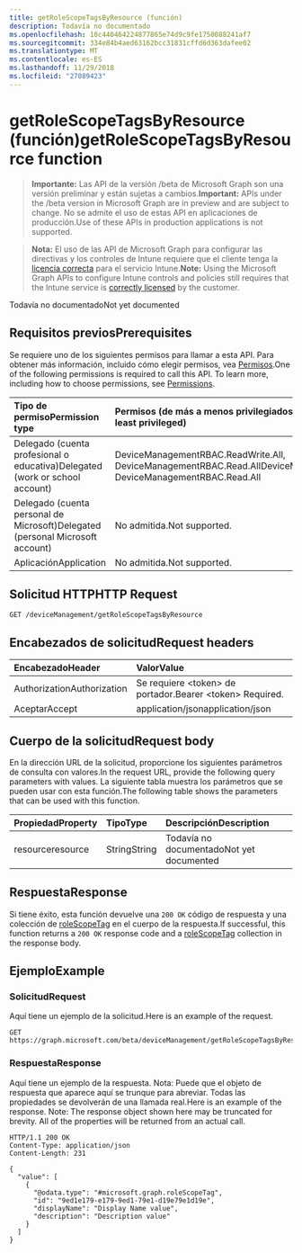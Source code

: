 ```yaml
---
title: getRoleScopeTagsByResource (función)
description: Todavía no documentado
ms.openlocfilehash: 10c440464224877865e74d9c9fe1750088241af7
ms.sourcegitcommit: 334e84b4aed63162bcc31831cffd6d363dafee02
ms.translationtype: MT
ms.contentlocale: es-ES
ms.lasthandoff: 11/29/2018
ms.locfileid: "27089423"
---
```

# <a name="getrolescopetagsbyresource-function"></a><span data-ttu-id="94a2b-103">getRoleScopeTagsByResource (función)</span><span class="sxs-lookup"><span data-stu-id="94a2b-103">getRoleScopeTagsByResource function</span></span>

> <span data-ttu-id="94a2b-104">**Importante:** Las API de la versión /beta de Microsoft Graph son una versión preliminar y están sujetas a cambios.</span><span class="sxs-lookup"><span data-stu-id="94a2b-104">**Important:** APIs under the /beta version in Microsoft Graph are in preview and are subject to change.</span></span> <span data-ttu-id="94a2b-105">No se admite el uso de estas API en aplicaciones de producción.</span><span class="sxs-lookup"><span data-stu-id="94a2b-105">Use of these APIs in production applications is not supported.</span></span>

> <span data-ttu-id="94a2b-106">**Nota:** El uso de las API de Microsoft Graph para configurar las directivas y los controles de Intune requiere que el cliente tenga la [licencia correcta](https://go.microsoft.com/fwlink/?linkid=839381) para el servicio Intune.</span><span class="sxs-lookup"><span data-stu-id="94a2b-106">**Note:** Using the Microsoft Graph APIs to configure Intune controls and policies still requires that the Intune service is [correctly licensed](https://go.microsoft.com/fwlink/?linkid=839381) by the customer.</span></span>

<span data-ttu-id="94a2b-107">Todavía no documentado</span><span class="sxs-lookup"><span data-stu-id="94a2b-107">Not yet documented</span></span>
## <a name="prerequisites"></a><span data-ttu-id="94a2b-108">Requisitos previos</span><span class="sxs-lookup"><span data-stu-id="94a2b-108">Prerequisites</span></span>
<span data-ttu-id="94a2b-p102">Se requiere uno de los siguientes permisos para llamar a esta API. Para obtener más información, incluido cómo elegir permisos, vea [Permisos](/graph/permissions-reference).</span><span class="sxs-lookup"><span data-stu-id="94a2b-p102">One of the following permissions is required to call this API. To learn more, including how to choose permissions, see [Permissions](/graph/permissions-reference).</span></span>

|<span data-ttu-id="94a2b-111">Tipo de permiso</span><span class="sxs-lookup"><span data-stu-id="94a2b-111">Permission type</span></span>|<span data-ttu-id="94a2b-112">Permisos (de más a menos privilegiados)</span><span class="sxs-lookup"><span data-stu-id="94a2b-112">Permissions (from most to least privileged)</span></span>|
|:---|:---|
|<span data-ttu-id="94a2b-113">Delegado (cuenta profesional o educativa)</span><span class="sxs-lookup"><span data-stu-id="94a2b-113">Delegated (work or school account)</span></span>|<span data-ttu-id="94a2b-114">DeviceManagementRBAC.ReadWrite.All, DeviceManagementRBAC.Read.All</span><span class="sxs-lookup"><span data-stu-id="94a2b-114">DeviceManagementRBAC.ReadWrite.All, DeviceManagementRBAC.Read.All</span></span>|
|<span data-ttu-id="94a2b-115">Delegado (cuenta personal de Microsoft)</span><span class="sxs-lookup"><span data-stu-id="94a2b-115">Delegated (personal Microsoft account)</span></span>|<span data-ttu-id="94a2b-116">No admitida.</span><span class="sxs-lookup"><span data-stu-id="94a2b-116">Not supported.</span></span>|
|<span data-ttu-id="94a2b-117">Aplicación</span><span class="sxs-lookup"><span data-stu-id="94a2b-117">Application</span></span>|<span data-ttu-id="94a2b-118">No admitida.</span><span class="sxs-lookup"><span data-stu-id="94a2b-118">Not supported.</span></span>|

## <a name="http-request"></a><span data-ttu-id="94a2b-119">Solicitud HTTP</span><span class="sxs-lookup"><span data-stu-id="94a2b-119">HTTP Request</span></span>
<!-- {
  "blockType": "ignored"
}
-->
``` http
GET /deviceManagement/getRoleScopeTagsByResource
```

## <a name="request-headers"></a><span data-ttu-id="94a2b-120">Encabezados de solicitud</span><span class="sxs-lookup"><span data-stu-id="94a2b-120">Request headers</span></span>
|<span data-ttu-id="94a2b-121">Encabezado</span><span class="sxs-lookup"><span data-stu-id="94a2b-121">Header</span></span>|<span data-ttu-id="94a2b-122">Valor</span><span class="sxs-lookup"><span data-stu-id="94a2b-122">Value</span></span>|
|:---|:---|
|<span data-ttu-id="94a2b-123">Authorization</span><span class="sxs-lookup"><span data-stu-id="94a2b-123">Authorization</span></span>|<span data-ttu-id="94a2b-124">Se requiere &lt;token&gt; de portador.</span><span class="sxs-lookup"><span data-stu-id="94a2b-124">Bearer &lt;token&gt; Required.</span></span>|
|<span data-ttu-id="94a2b-125">Aceptar</span><span class="sxs-lookup"><span data-stu-id="94a2b-125">Accept</span></span>|<span data-ttu-id="94a2b-126">application/json</span><span class="sxs-lookup"><span data-stu-id="94a2b-126">application/json</span></span>|

## <a name="request-body"></a><span data-ttu-id="94a2b-127">Cuerpo de la solicitud</span><span class="sxs-lookup"><span data-stu-id="94a2b-127">Request body</span></span>
<span data-ttu-id="94a2b-128">En la dirección URL de la solicitud, proporcione los siguientes parámetros de consulta con valores.</span><span class="sxs-lookup"><span data-stu-id="94a2b-128">In the request URL, provide the following query parameters with values.</span></span>
<span data-ttu-id="94a2b-129">La siguiente tabla muestra los parámetros que se pueden usar con esta función.</span><span class="sxs-lookup"><span data-stu-id="94a2b-129">The following table shows the parameters that can be used with this function.</span></span>

|<span data-ttu-id="94a2b-130">Propiedad</span><span class="sxs-lookup"><span data-stu-id="94a2b-130">Property</span></span>|<span data-ttu-id="94a2b-131">Tipo</span><span class="sxs-lookup"><span data-stu-id="94a2b-131">Type</span></span>|<span data-ttu-id="94a2b-132">Descripción</span><span class="sxs-lookup"><span data-stu-id="94a2b-132">Description</span></span>|
|:---|:---|:---|
|<span data-ttu-id="94a2b-133">resource</span><span class="sxs-lookup"><span data-stu-id="94a2b-133">resource</span></span>|<span data-ttu-id="94a2b-134">String</span><span class="sxs-lookup"><span data-stu-id="94a2b-134">String</span></span>|<span data-ttu-id="94a2b-135">Todavía no documentado</span><span class="sxs-lookup"><span data-stu-id="94a2b-135">Not yet documented</span></span>|



## <a name="response"></a><span data-ttu-id="94a2b-136">Respuesta</span><span class="sxs-lookup"><span data-stu-id="94a2b-136">Response</span></span>
<span data-ttu-id="94a2b-137">Si tiene éxito, esta función devuelve una `200 OK` código de respuesta y una colección de [roleScopeTag](../resources/intune-rbac-rolescopetag.md) en el cuerpo de la respuesta.</span><span class="sxs-lookup"><span data-stu-id="94a2b-137">If successful, this function returns a `200 OK` response code and a [roleScopeTag](../resources/intune-rbac-rolescopetag.md) collection in the response body.</span></span>

## <a name="example"></a><span data-ttu-id="94a2b-138">Ejemplo</span><span class="sxs-lookup"><span data-stu-id="94a2b-138">Example</span></span>
### <a name="request"></a><span data-ttu-id="94a2b-139">Solicitud</span><span class="sxs-lookup"><span data-stu-id="94a2b-139">Request</span></span>
<span data-ttu-id="94a2b-140">Aquí tiene un ejemplo de la solicitud.</span><span class="sxs-lookup"><span data-stu-id="94a2b-140">Here is an example of the request.</span></span>
``` http
GET https://graph.microsoft.com/beta/deviceManagement/getRoleScopeTagsByResource(resource='parameterValue')
```

### <a name="response"></a><span data-ttu-id="94a2b-141">Respuesta</span><span class="sxs-lookup"><span data-stu-id="94a2b-141">Response</span></span>
<span data-ttu-id="94a2b-p104">Aquí tiene un ejemplo de la respuesta. Nota: Puede que el objeto de respuesta que aparece aquí se trunque para abreviar. Todas las propiedades se devolverán de una llamada real.</span><span class="sxs-lookup"><span data-stu-id="94a2b-p104">Here is an example of the response. Note: The response object shown here may be truncated for brevity. All of the properties will be returned from an actual call.</span></span>
``` http
HTTP/1.1 200 OK
Content-Type: application/json
Content-Length: 231

{
  "value": [
    {
      "@odata.type": "#microsoft.graph.roleScopeTag",
      "id": "9ed1e179-e179-9ed1-79e1-d19e79e1d19e",
      "displayName": "Display Name value",
      "description": "Description value"
    }
  ]
}
```





